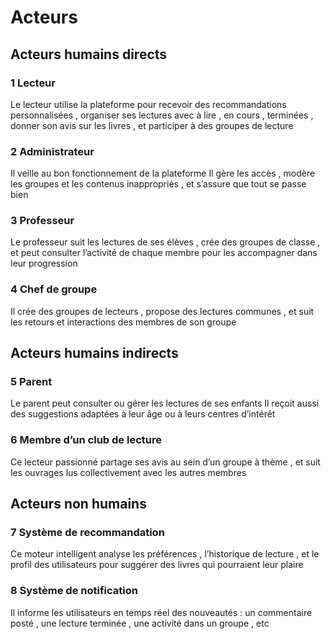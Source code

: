 # Acteurs

## **Acteurs humains directs**

### **1 Lecteur**  

Le lecteur utilise la plateforme pour recevoir des recommandations personnalisées  , organiser ses lectures avec à lire , en cours , terminées , donner son avis sur les livres , et participer à des groupes de lecture

### **2 Administrateur**  

Il veille au bon fonctionnement de la plateforme Il gère les accès , modère les groupes et les contenus inappropriés , et s’assure que tout se passe bien

### **3 Professeur**  

Le professeur suit les lectures de ses élèves , crée des groupes de classe , et peut consulter l’activité de chaque membre pour les accompagner dans leur progression

### **4 Chef de groupe**  

Il crée des groupes de lecteurs , propose des lectures communes , et suit les retours et interactions des membres de son groupe

## **Acteurs humains indirects**

### **5 Parent**  

Le parent peut consulter ou gérer les lectures de ses enfants Il reçoit aussi des suggestions adaptées à leur âge ou à leurs centres d’intérêt

### **6 Membre d’un club de lecture**

Ce lecteur passionné partage ses avis au sein d’un groupe à thème , et suit les ouvrages lus collectivement avec les autres membres

## **Acteurs non humains**

### **7 Système de recommandation**  

Ce moteur intelligent analyse les préférences , l’historique de lecture , et le profil des utilisateurs pour suggérer des livres qui pourraient leur plaire

### **8 Système de notification** 

Il informe les utilisateurs en temps réel des nouveautés : un commentaire posté , une lecture terminée , une activité dans un groupe , etc
